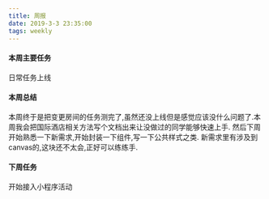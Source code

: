 ```yaml
---
title: 周报
date: 2019-3-3 23:35:00
tags: weekly
---
```


#### 本周主要任务

日常任务上线

#### 本周总结

本周终于是把变更房间的任务测完了,虽然还没上线但是感觉应该没什么问题了.本周我会把国际酒店相关方法写个文档出来让没做过的同学能够快速上手.
然后下周开始熟悉一下新需求,开始封装一下组件,写一下公共样式之类.
新需求里有涉及到canvas的,这块还不太会,正好可以练练手.

#### 下周任务

开始接入小程序活动